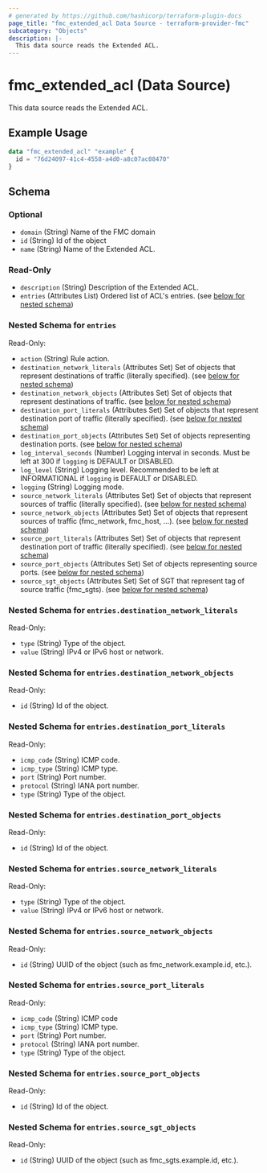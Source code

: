 ```yaml
---
# generated by https://github.com/hashicorp/terraform-plugin-docs
page_title: "fmc_extended_acl Data Source - terraform-provider-fmc"
subcategory: "Objects"
description: |-
  This data source reads the Extended ACL.
---
```


# fmc_extended_acl (Data Source)

This data source reads the Extended ACL.

## Example Usage

```terraform
data "fmc_extended_acl" "example" {
  id = "76d24097-41c4-4558-a4d0-a8c07ac08470"
}
```

<!-- schema generated by tfplugindocs -->
## Schema

### Optional

- `domain` (String) Name of the FMC domain
- `id` (String) Id of the object
- `name` (String) Name of the Extended ACL.

### Read-Only

- `description` (String) Description of the Extended ACL.
- `entries` (Attributes List) Ordered list of ACL's entries. (see [below for nested schema](#nestedatt--entries))

<a id="nestedatt--entries"></a>
### Nested Schema for `entries`

Read-Only:

- `action` (String) Rule action.
- `destination_network_literals` (Attributes Set) Set of objects that represent destinations of traffic (literally specified). (see [below for nested schema](#nestedatt--entries--destination_network_literals))
- `destination_network_objects` (Attributes Set) Set of objects that represent destinations of traffic. (see [below for nested schema](#nestedatt--entries--destination_network_objects))
- `destination_port_literals` (Attributes Set) Set of objects that represent destination port of traffic (literally specified). (see [below for nested schema](#nestedatt--entries--destination_port_literals))
- `destination_port_objects` (Attributes Set) Set of objects representing destination ports. (see [below for nested schema](#nestedatt--entries--destination_port_objects))
- `log_interval_seconds` (Number) Logging interval in seconds. Must be left at 300 if `logging` is DEFAULT or DISABLED.
- `log_level` (String) Logging level. Recommended to be left at INFORMATIONAL if `logging` is DEFAULT or DISABLED.
- `logging` (String) Logging mode.
- `source_network_literals` (Attributes Set) Set of objects that represent sources of traffic (literally specified). (see [below for nested schema](#nestedatt--entries--source_network_literals))
- `source_network_objects` (Attributes Set) Set of objects that represent sources of traffic (fmc_network, fmc_host, ...). (see [below for nested schema](#nestedatt--entries--source_network_objects))
- `source_port_literals` (Attributes Set) Set of objects that represent destination port of traffic (literally specified). (see [below for nested schema](#nestedatt--entries--source_port_literals))
- `source_port_objects` (Attributes Set) Set of objects representing source ports. (see [below for nested schema](#nestedatt--entries--source_port_objects))
- `source_sgt_objects` (Attributes Set) Set of SGT that represent tag of source traffic (fmc_sgts). (see [below for nested schema](#nestedatt--entries--source_sgt_objects))

<a id="nestedatt--entries--destination_network_literals"></a>
### Nested Schema for `entries.destination_network_literals`

Read-Only:

- `type` (String) Type of the object.
- `value` (String) IPv4 or IPv6 host or network.


<a id="nestedatt--entries--destination_network_objects"></a>
### Nested Schema for `entries.destination_network_objects`

Read-Only:

- `id` (String) Id of the object.


<a id="nestedatt--entries--destination_port_literals"></a>
### Nested Schema for `entries.destination_port_literals`

Read-Only:

- `icmp_code` (String) ICMP code.
- `icmp_type` (String) ICMP type.
- `port` (String) Port number.
- `protocol` (String) IANA port number.
- `type` (String) Type of the object.


<a id="nestedatt--entries--destination_port_objects"></a>
### Nested Schema for `entries.destination_port_objects`

Read-Only:

- `id` (String) Id of the object.


<a id="nestedatt--entries--source_network_literals"></a>
### Nested Schema for `entries.source_network_literals`

Read-Only:

- `type` (String) Type of the object.
- `value` (String) IPv4 or IPv6 host or network.


<a id="nestedatt--entries--source_network_objects"></a>
### Nested Schema for `entries.source_network_objects`

Read-Only:

- `id` (String) UUID of the object (such as fmc_network.example.id, etc.).


<a id="nestedatt--entries--source_port_literals"></a>
### Nested Schema for `entries.source_port_literals`

Read-Only:

- `icmp_code` (String) ICMP code
- `icmp_type` (String) ICMP type.
- `port` (String) Port number.
- `protocol` (String) IANA port number.
- `type` (String) Type of the object.


<a id="nestedatt--entries--source_port_objects"></a>
### Nested Schema for `entries.source_port_objects`

Read-Only:

- `id` (String) Id of the object.


<a id="nestedatt--entries--source_sgt_objects"></a>
### Nested Schema for `entries.source_sgt_objects`

Read-Only:

- `id` (String) UUID of the object (such as fmc_sgts.example.id, etc.).
